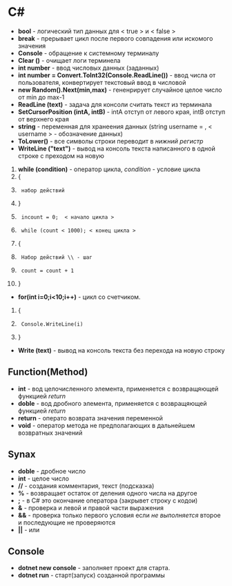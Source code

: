 # __С#__
- **bool** - логический тип данных для < true > и < false >
- **break** - прерывает цикл после первого совпадения или искомого значения
- **Console** - обращение к системному терминалу
- **Clear ()** - очищает логи терминела 
- **int number** - ввод числовых данных (заданных)
- **int number = Convert.ToInt32(Console.ReadLine())** - ввод числа от пользователя, конвертирует текстовый ввод в числовой
- **new Random().Next(min,max)** - гененрирует случайное целое число от min до max-1
- **ReadLine (text)** - задача для консоли считать текст из терминала
- **SetCursorPosition (intA, intB)** - intA отступ от левого края,  intB отступ от верхнего края
- **string** - переменная для хранеения данных (string username = , < username > - обозначение данных)
- **ToLower()** - все символы строки переводит в _нижний регистр_
- **WriteLine ("text")** - вывод на консоль текста написанного в одной строке с преходом на новую
1. **while (condition)** - оператор цикла, *condition* - условие цикла
2.  {
3.      набор действий
4.  }
5.      incount = 0;  < начало цикла >
6.      while (count < 1000); < конец цикла >
7.  {
8.      Набор действий \\ - шаг
9.      count = count + 1
10. }
- **for(int i=0;i<10;i++)** - цикл со счетчиком.
1. {
2.      Console.WriteLine(i)   
3. }
 - **Write (text)** - вывод на консоль текста без перехода на новую строку
## __Function(Method)__
- **int** - вод целочисленного элемента, применяется с возвращяющей функцией _return_
- **doble** - вод дробного элемента, применяется с возвращяющей функцией _return_
- **return** - операто возврата значения переменной
- **void** - оператор метода не предполагающих в дальнейшем возвратных значений
## __Synax__
- **doble** - дробное число
- **int** - целое число
- **//** - создания комментария, текст (подсказка)
- **%** - возвращает остаток от деления одного числа на другое
- **;** - в C# это окончание оператора (закрывет строку с кодои)
- **&** - проверка и левой и правой части выражения
- **&&** - проверка только первого условия если _не выполняется_ второе и последующие не проверяются
- **||** - или

## __Console__
- **dotnet new console** - заполняет проект для старта.
- **dotnet run** - старт(запуск) созданной программы